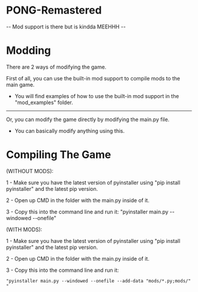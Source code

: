 # PONG-Remastered
-- Mod support is there but is kindda MEEHHH --

# Modding

There are 2 ways of modifying the game.

First of all, you can use the built-in mod support to compile mods to the main game.

- You will find examples of how to use the built-in mod support in the "mod_examples" folder.

---

Or, you can modify the game directly by modifying the main.py file.

- You can basically modify anything using this.

# Compiling The Game
(WITHOUT MODS):

1 - Make sure you have the latest version of pyinstaller using "pip install pyinstaller" and the latest pip version.

2 - Open up CMD in the folder with the main.py inside of it.

3 - Copy this into the command line and run it: "pyinstaller main.py --windowed --onefile"

(WITH MODS):

1 - Make sure you have the latest version of pyinstaller using "pip install pyinstaller" and the latest pip version.

2 - Open up CMD in the folder with the main.py inside of it.

3 - Copy this into the command line and run it:

    "pyinstaller main.py --windowed --onefile --add-data "mods/*.py;mods/" "